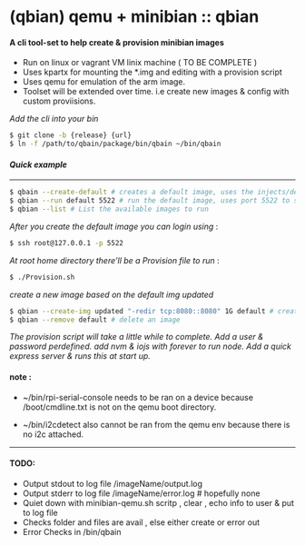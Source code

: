 # (qbian) qemu + minibian :: qbian

#### A cli tool-set to help create & provision minibian images

* Run on linux or vagrant VM linix machine ( TO BE COMPLETE )
* Uses kpartx for mounting the *.img and editing with a provision script
* Uses qemu for emulation of the arm image.
* Toolset will be extended over time. i.e create new images & config with custom proviisions.

_Add the cli into your bin_
```bash
$ git clone -b {release} {url}
$ ln -f /path/to/qbain/package/bin/qbain ~/bin/qbain
```

#### _Quick example_

---
```bash
$ qbain --create-default # creates a default image, uses the injects/default folder as injects
$ qbian --run default 5522 # run the default image, uses port 5522 to ssh
$ qbian --list # List the available images to run
```
_After you create the default image you can login using_ :
```bash
$ ssh root@127.0.0.1 -p 5522
```
_At root home directory there'll be a Provision file to run_ :
```bash
$ ./Provision.sh
```
_create a new image based on the default img updated_
```bash
$ qbian --create-img updated "-redir tcp:8080::8080" 1G default # create new images using the default img, Injects/updated folder required
$ qbian --remove default # delete an image
```

_The provision script will take a little while to complete. Add a user & password perdefined. add nvm & iojs with forever to run node. Add a quick express server & runs this at start up._

#### note :

* ~/bin/rpi-serial-console needs to be ran on a device because /boot/cmdline.txt is not on the qemu boot directory.

* ~/bin/i2cdetect also cannot be ran from the qemu env because there is no i2c attached.
---

#### TODO:

* Output stdout to log file /imageName/output.log
* Output stderr to log file /imageName/error.log # hopefully none
* Quiet down with minibian-qemu.sh scritp , clear , echo info to user & put to log file
* Checks folder and files are avail , else either create or error out
* Error Checks in /bin/qbain 
